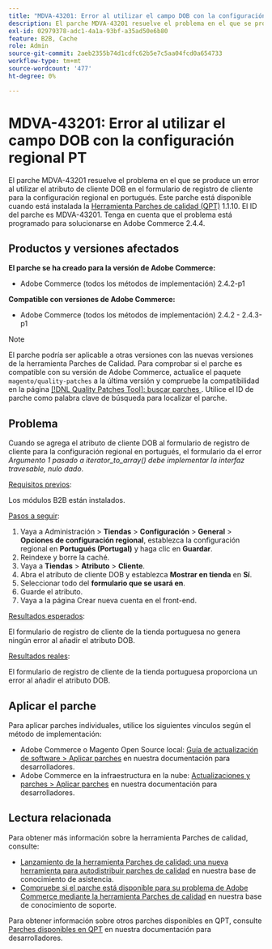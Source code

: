 ```yaml
---
title: "MDVA-43201: Error al utilizar el campo DOB con la configuración regional PT"
description: El parche MDVA-43201 resuelve el problema en el que se produce un error al utilizar el atributo de cliente DOB en el formulario de registro de cliente para la configuración regional en portugués. Este parche está disponible cuando está instalada la [Quality Patches Tool (QPT)](/help/announcements/adobe-commerce-announcements/magento-quality-patches-released-new-tool-to-self-serve-quality-patches.md) 1.1.10. El ID del parche es MDVA-43201. Tenga en cuenta que el problema está programado para solucionarse en Adobe Commerce 2.4.4.
exl-id: 02979378-adc1-4a1a-93bf-a35ad50e6b80
feature: B2B, Cache
role: Admin
source-git-commit: 2aeb2355b74d1cdfc62b5e7c5aa04fcd0a654733
workflow-type: tm+mt
source-wordcount: '477'
ht-degree: 0%

---
```


# MDVA-43201: Error al utilizar el campo DOB con la configuración regional PT

El parche MDVA-43201 resuelve el problema en el que se produce un error al utilizar el atributo de cliente DOB en el formulario de registro de cliente para la configuración regional en portugués. Este parche está disponible cuando está instalada la [Herramienta Parches de calidad (QPT)](/help/announcements/adobe-commerce-announcements/magento-quality-patches-released-new-tool-to-self-serve-quality-patches.md) 1.1.10. El ID del parche es MDVA-43201. Tenga en cuenta que el problema está programado para solucionarse en Adobe Commerce 2.4.4.

## Productos y versiones afectados

**El parche se ha creado para la versión de Adobe Commerce:**

* Adobe Commerce (todos los métodos de implementación) 2.4.2-p1

**Compatible con versiones de Adobe Commerce:**

* Adobe Commerce (todos los métodos de implementación) 2.4.2 - 2.4.3-p1

>[!NOTE]
>
>El parche podría ser aplicable a otras versiones con las nuevas versiones de la herramienta Parches de Calidad. Para comprobar si el parche es compatible con su versión de Adobe Commerce, actualice el paquete `magento/quality-patches` a la última versión y compruebe la compatibilidad en la página [[!DNL Quality Patches Tool]: buscar parches ](https://experienceleague.adobe.com/tools/commerce-quality-patches/index.html). Utilice el ID de parche como palabra clave de búsqueda para localizar el parche.

## Problema

Cuando se agrega el atributo de cliente DOB al formulario de registro de cliente para la configuración regional en portugués, el formulario da el error *Argumento 1 pasado a iterator_to_array() debe implementar la interfaz travesable, nulo dado*.

<u>Requisitos previos</u>:

Los módulos B2B están instalados.

<u>Pasos a seguir</u>:

1. Vaya a Administración > **Tiendas** > **Configuración** > **General** > **Opciones de configuración regional**, establezca la configuración regional en **Portugués (Portugal)** y haga clic en **Guardar**.
1. Reindexe y borre la caché.
1. Vaya a **Tiendas** > **Atributo** > **Cliente**.
1. Abra el atributo de cliente DOB y establezca **Mostrar en tienda** en **Sí**.
1. Seleccionar todo del **formulario que se usará en**.
1. Guarde el atributo.
1. Vaya a la página Crear nueva cuenta en el front-end.

<u>Resultados esperados</u>:

El formulario de registro de cliente de la tienda portuguesa no genera ningún error al añadir el atributo DOB.

<u>Resultados reales</u>:

El formulario de registro de cliente de la tienda portuguesa proporciona un error al añadir el atributo DOB.

## Aplicar el parche

Para aplicar parches individuales, utilice los siguientes vínculos según el método de implementación:

* Adobe Commerce o Magento Open Source local: [Guía de actualización de software > Aplicar parches](https://experienceleague.adobe.com/en/docs/commerce-operations/tools/quality-patches-tool/usage) en nuestra documentación para desarrolladores.
* Adobe Commerce en la infraestructura en la nube: [Actualizaciones y parches > Aplicar parches](https://experienceleague.adobe.com/en/docs/commerce-cloud-service/user-guide/develop/upgrade/apply-patches) en nuestra documentación para desarrolladores.

## Lectura relacionada

Para obtener más información sobre la herramienta Parches de calidad, consulte:

* [Lanzamiento de la herramienta Parches de calidad: una nueva herramienta para autodistribuir parches de calidad](/help/announcements/adobe-commerce-announcements/magento-quality-patches-released-new-tool-to-self-serve-quality-patches.md) en nuestra base de conocimiento de asistencia.
* [Compruebe si el parche está disponible para su problema de Adobe Commerce mediante la herramienta Parches de calidad](/help/support-tools/patches-available-in-qpt-tool/check-patch-for-magento-issue-with-magento-quality-patches.md) en nuestra base de conocimiento de soporte.

Para obtener información sobre otros parches disponibles en QPT, consulte [Parches disponibles en QPT](https://experienceleague.adobe.com/tools/commerce-quality-patches/index.html) en nuestra documentación para desarrolladores.
